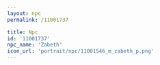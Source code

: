 ```yaml
---
layout: npc
permalink: /11001737

title: Npc
id: '11001737'
npc_name: 'Zabeth'
icon_url: 'portrait/npc/11001546_m_zabeth_p.png'
---
```

